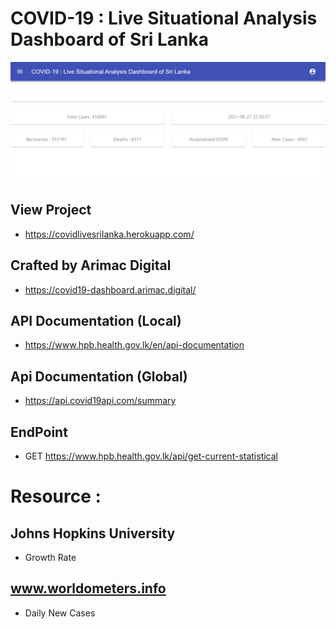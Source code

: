# COVID-19 : Live Situational Analysis Dashboard of Sri Lanka


<img src="https://github.com/lahiruroot/covid-19-react-js/blob/master/SS.png" />

## View Project
 - https://covidlivesrilanka.herokuapp.com/

## Crafted by Arimac Digital
 - https://covid19-dashboard.arimac.digital/

## API Documentation (Local)
 - https://www.hpb.health.gov.lk/en/api-documentation

## Api Documentation (Global)
 - https://api.covid19api.com/summary

## EndPoint
 - GET https://www.hpb.health.gov.lk/api/get-current-statistical

# Resource :

## Johns Hopkins University 
 - Growth Rate

## www.worldometers.info
 - Daily New Cases


